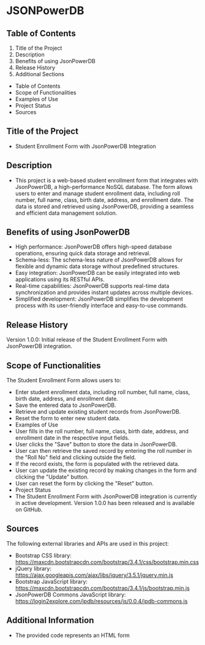 # JSONPowerDB

## Table of Contents

  1. Title of the Project
  2. Description
  3. Benefits of using JsonPowerDB
  4. Release History
  5. Additional Sections
   * Table of Contents
   * Scope of Functionalities
   * Examples of Use
   * Project Status
   * Sources

## Title of the Project

* Student Enrollment Form with JsonPowerDB Integration

## Description

* This project is a web-based student enrollment form that integrates with JsonPowerDB, a high-performance NoSQL database. The form allows users to enter and manage student enrollment data, including roll number, full name, class, birth date, address, and enrollment date. The data is stored and retrieved using JsonPowerDB, providing a seamless and efficient data management solution.

## Benefits of using JsonPowerDB

* High performance: JsonPowerDB offers high-speed database operations, ensuring quick data storage and retrieval.
* Schema-less: The schema-less nature of JsonPowerDB allows for flexible and dynamic data storage without predefined structures.
* Easy integration: JsonPowerDB can be easily integrated into web applications using its RESTful APIs.
* Real-time capabilities: JsonPowerDB supports real-time data synchronization and provides instant updates across multiple devices.
* Simplified development: JsonPowerDB simplifies the development process with its user-friendly interface and easy-to-use commands.

## Release History

Version 1.0.0: Initial release of the Student Enrollment Form with JsonPowerDB integration.

## Scope of Functionalities

The Student Enrollment Form allows users to:

* Enter student enrollment data, including roll number, full name, class, birth date, address, and enrollment date.
* Save the entered data to JsonPowerDB.
* Retrieve and update existing student records from JsonPowerDB.
* Reset the form to enter new student data.
* Examples of Use
* User fills in the roll number, full name, class, birth date, address, and enrollment date in the respective input fields.
* User clicks the "Save" button to store the data in JsonPowerDB.
* User can then retrieve the saved record by entering the roll number in the "Roll No" field and clicking outside the field.
* If the record exists, the form is populated with the retrieved data.
* User can update the existing record by making changes in the form and clicking the "Update" button.
* User can reset the form by clicking the "Reset" button.
* Project Status
* The Student Enrollment Form with JsonPowerDB integration is currently in active development. Version 1.0.0 has been released and is available on GitHub.

## Sources
The following external libraries and APIs are used in this project:

* Bootstrap CSS library: https://maxcdn.bootstrapcdn.com/bootstrap/3.4.1/css/bootstrap.min.css
* jQuery library: https://ajax.googleapis.com/ajax/libs/jquery/3.5.1/jquery.min.js
* Bootstrap JavaScript library: https://maxcdn.bootstrapcdn.com/bootstrap/3.4.1/js/bootstrap.min.js
* JsonPowerDB Commons JavaScript library: https://login2explore.com/jpdb/resources/js/0.0.4/jpdb-commons.js

## Additional Information
* The provided code represents an HTML form